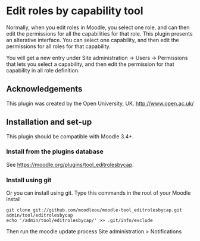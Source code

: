 # Edit roles by capability tool

Normally, when you edit roles in Moodle, you select one role, and can then edit
the permissions for all the capabilities for that role. This plugin presents an
alterative interface. You can select one capability, and then edit the
permissions for all roles for that capability.

You will get a new entry under Site administration -> Users -> Permissions that
lets you select a capability, and then edit the permission for that capability
in all role definition.


## Acknowledgements

This plugin was created by the Open University, UK. http://www.open.ac.uk/


## Installation and set-up

This plugin should be compatible with Moodle 3.4+.

### Install from the plugins database

See https://moodle.org/plugins/tool_editrolesbycap.

### Install using git

Or you can install using git. Type this commands in the root of your Moodle install

    git clone git://github.com/moodleou/moodle-tool_editrolesbycap.git admin/tool/editrolesbycap
    echo '/admin/tool/editrolesbycap/' >> .git/info/exclude

Then run the moodle update process
Site administration > Notifications
